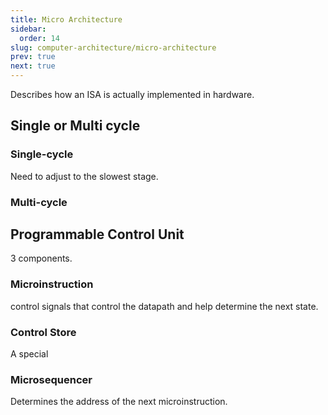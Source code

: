 ```yaml
---
title: Micro Architecture
sidebar:
  order: 14
slug: computer-architecture/micro-architecture
prev: true
next: true
---
```


Describes how an ISA is actually implemented in hardware.

## Single or Multi cycle
### Single-cycle

Need to adjust to the slowest stage.

### Multi-cycle

## Programmable Control Unit

3 components.

### Microinstruction

control signals that control the datapath and help determine the
next state.

### Control Store

A special 

### Microsequencer

Determines the address of the next microinstruction.
